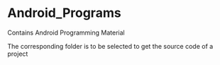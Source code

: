 Android_Programs
================
Contains Android Programming Material

The corresponding folder is to be selected to get the source code of a project
